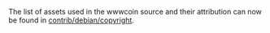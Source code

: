 The list of assets used in the wwwcoin source and their attribution can now be found in [contrib/debian/copyright](../contrib/debian/copyright).
